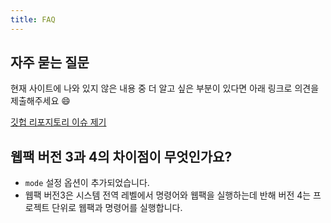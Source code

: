 ```yaml
---
title: FAQ
---
```


## 자주 묻는 질문

현재 사이트에 나와 있지 않은 내용 중 더 알고 싶은 부분이 있다면 아래 링크로 의견을 제출해주세요 :smile:

[깃헙 리포지토리 이슈 제기](https://github.com/joshua1988/webpack-guide#contribution-to-this-project)

## 웹팩 버전 3과 4의 차이점이 무엇인가요?

- `mode` 설정 옵션이 추가되었습니다.
- 웹팩 버전3은 시스템 전역 레벨에서 명령어와 웹팩을 실행하는데 반해 버전 4는 프로젝트 단위로 웹팩과 명령어를 실행합니다.
